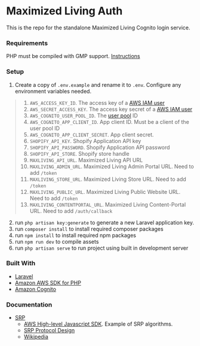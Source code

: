 # Maximized Living Auth
This is the repo for the standalone Maximized Living Cognito login service.

### Requirements
PHP must be compiled with GMP support. [Instructions](http://php.net/manual/en/gmp.installation.php)

### Setup
1. Create a copy of `.env.example` and rename it to `.env`. Configure any environment variables needed.
> 1. `AWS_ACCESS_KEY_ID`. The access key of a [AWS IAM user](https://console.aws.amazon.com/iam/home)
> 2. `AWS_SECRET_ACCESS_KEY`. The access key secret of a [AWS IAM user](https://console.aws.amazon.com/iam/home)
> 3. `AWS_COGNITO_USER_POOL_ID`. The [user pool](https://us-east-2.console.aws.amazon.com/cognito/users/) ID 
> 4. `AWS_COGNITO_APP_CLIENT_ID`. App client ID. Must be a client of the user pool ID 
> 5. `AWS_COGNITO_APP_CLIENT_SECRET`. App client secret.
> 6. `SHOPIFY_API_KEY`. Shopify Application API key
> 7. `SHOPIFY_API_PASSWORD`. Shopify Application API password
> 8. `SHOPIFY_API_STORE`. Shopify store handle
> 9. `MAXLIVING_API_URL`. Maximized Living API URL
> 10. `MAXLIVING_ADMIN_URL`. Maximized Living Admin Portal URL. Need to add `/token`
> 11. `MAXLIVING_STORE_URL`. Maximized Living Store URL. Need to add `/token`
> 12. `MAXLIVING_PUBLIC_URL`. Maximized Living Public Website URL. Need to add `/token`
> 13. `MAXLIVING_CONTENTPORTAL_URL`. Maximized Living Content-Portal URL. Need to add `/auth/callback`
2. run `php artisan key:generate` to generate a new Laravel application key.
3. run `composer install` to install required composer packages
4. run `npm install` to install required npm packages
5. run `npm run dev` to compile assets
6. run `php artisan serve` to run project using built in development server

### Built With
* [Laravel](https://laravel.com/)
* [Amazon AWS SDK for PHP](http://docs.aws.amazon.com/aws-sdk-php/v3/guide/index.html)
* [Amazon Cognito](https://aws.amazon.com/documentation/cognito/)
    
### Documentation
* [SRP](http://srp.stanford.edu/)
    * [AWS High-level Javascript SDK](https://github.com/aws/amazon-cognito-identity-js/tree/master/src). Example of SRP algorithms.
    * [SRP Protocol Design](http://srp.stanford.edu/design.html)
    * [Wikipedia](https://en.wikipedia.org/wiki/Secure_Remote_Password_protocol)
